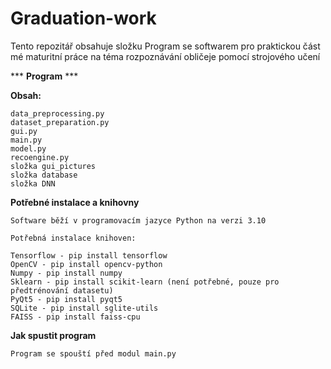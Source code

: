 # Graduation-work
Tento repozitář obsahuje složku Program se softwarem pro praktickou část mé maturitní práce na téma rozpoznávání obličeje pomocí strojového učení

*** **Program** ***

**Obsah:**

    data_preprocessing.py
    dataset_preparation.py
    gui.py
    main.py
    model.py
    recoengine.py
    složka gui_pictures
    složka database
    složka DNN

**Potřebné instalace a knihovny**

    Software běží v programovacím jazyce Python na verzi 3.10

    Potřebná instalace knihoven:
    
    Tensorflow - pip install tensorflow
    OpenCV - pip install opencv-python
    Numpy - pip install numpy
    Sklearn - pip install scikit-learn (není potřebné, pouze pro předtrénování datasetu)
    PyQt5 - pip install pyqt5
    SQLite - pip install sglite-utils
    FAISS - pip install faiss-cpu

**Jak spustit program**

    Program se spouští před modul main.py
